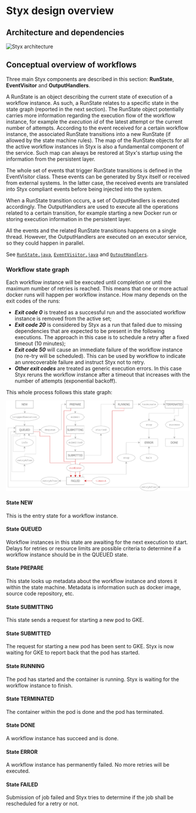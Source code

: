 # Styx design overview

## Architecture and dependencies

![Styx architecture](./styx-architecture.png)

## Conceptual overview of workflows

Three main Styx components are described in this section: **RunState**, **EventVisitor** and **OutputHandlers**.

A RunState is an object describing the current state of execution of a workflow instance. As such, a RunState relates to a specific state in the state graph (reported in the next section). The RunState object potentially carries more information regarding the execution flow of the workflow instance, for example the _execution id_ of the latest attempt or the current number of attempts.
According to the event received for a certain workflow instance, the associated RunState transitions into a new RunState (if allowed by the state machine rules).
The map of the RunState objects for all the active workflow instances in Styx is also a fundamental component of the service. Such map can always be restored at Styx's startup using the information from the persistent layer.

The whole set of events that trigger RunState transitions is defined in the EventVisitor class. These events can be generated by Styx itself or received from external systems. In the latter case, the received events are translated into Styx compliant events before being injected into the system.

When a RunState transition occurs, a set of OutputHandlers is executed accordingly. The OutputHandlers are used to execute all the operations related to a certain transition, for example starting a new Docker run or storing execution information in the persistent layer.

All the events and the related RunState transitions happens on a single thread. However, the OutputHandlers are executed on an executor service, so they could happen in parallel.


See [`RunState.java`](../styx-common/src/main/java/com/spotify/styx/state/RunState.java), [`EventVisitor.java`](../styx-common/src/main/java/com/spotify/styx/model/EventVisitor.java) and [`OutputHandlers`](../styx-scheduler-service/src/test/java/com/spotify/styx/state/handlers).

### Workflow state graph

Each workflow instance will be executed until completion or until the maximum number of retries is reached. This means that one or more actual docker runs will happen per workflow instance. How many depends on the exit codes of the runs:
- _**Exit code 0**_ is treated as a successful run and the associated workflow instance is removed from the active set;
- _**Exit code 20**_ is considered by Styx as a run that failed due to missing dependencies that are expected to be present in the following executions. The approach in this case is to schedule a retry after a fixed timeout (10 minutes);
- _**Exit code 50**_ will cause an immediate failure of the workflow instance (no re-try will be scheduled). This can be used by workflow to indicate an unrecoverable failure and instruct Styx not to retry.
- _**Other exit codes**_ are treated as generic execution errors. In this case Styx reruns the workflow instance after a timeout that increases with the number of attempts (exponential backoff).

This whole process follows this state graph:

![Styx state machine](./state-graph.png)

#### State NEW

This is the entry state for a workflow instance.

#### State QUEUED

Workflow instances in this state are awaiting for the next execution to start.
Delays for retries or resource limits are possible criteria to determine
if a workflow instance should be in the QUEUED state.

#### State PREPARE

This state looks up metadata about the workflow instance and stores it
within the state machine. Metadata is information such as docker image,
source code repository, etc.

#### State SUBMITTING

This state sends a request for starting a new pod to GKE.

#### State SUBMITTED

The request for starting a new pod has been sent to GKE. Styx is now waiting
for GKE to report back that the pod has started.

#### State RUNNING

The pod has started and the container is running. Styx is
waiting for the workflow instance to finish.

#### State TERMINATED

The container within the pod is done and the pod has terminated.

#### State DONE

A workflow instance has succeed and is done.

#### State ERROR

A workflow instance has permanently failed. No more retries will be executed.

#### State FAILED

Submission of job failed and Styx tries to determine if the job shall
be rescheduled for a retry or not.
